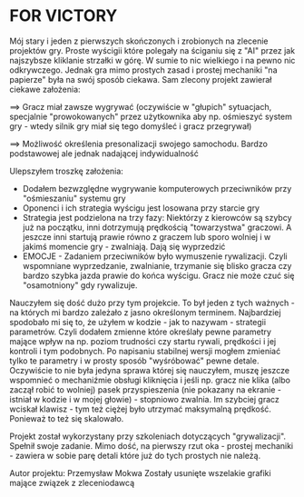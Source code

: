 # FOR VICTORY

Mój stary i jeden z pierwszych skończonych i zrobionych na zlecenie projektów gry.
Proste wyścigii które polegały na ściganiu się z "AI" przez jak najszybsze kliklanie strzałki w górę.
W sumie to nic wielkiego i na pewno nic odkrywczego. Jednak gra mimo prostych zasad 
i prostej mechaniki "na papierze" była na swój sposób ciekawa. Sam zlecony projekt zawierał ciekawe założenia: 

==> Gracz miał zawsze wygrywać (oczywiście w "głupich" sytuacjach, specjalnie "prowokowanych" przez użytkownika
aby np. ośmieszyć system gry - wtedy silnik gry miał się tego domyśleć i gracz przegrywał)

==> Możliwość określenia presonalizacji swojego samochodu. Bardzo podstawowej ale jednak nadającej indywidualność

Ulepszyłem troszkę założenia:

- Dodałem bezwzględne wygrywanie komputerowych przeciwników przy "ośmieszaniu" systemu gry
- Oponenci i ich strategia wyścigu jest losowana przy starcie gry
- Strategia jest podzielona na trzy fazy: Niektórzy z kierowców są szybcy już na początku,
inni dotrzymują prędkością "towarzystwa" graczowi. A jeszcze inni startują prawie równo z graczem
lub sporo wolniej i w jakimś momencie gry - zwalniają. Dają się wyprzedzić
- EMOCJE - Zadaniem przeciwników było wymuszenie rywalizacji. Czyli wspomniane wyprzedzanie, zwalnianie,
trzymanie się blisko gracza czy bardzo szybka jazda prawie do końca wyścigu. Gracz nie może czuć się
"osamotniony" gdy rywalizuje.

Nauczyłem się dość dużo przy tym projekcie. To był jeden z tych ważnych - na których mi bardzo zależało
z jasno określonym terminem. Najbardziej spodobało mi się to, że użyłem w kodzie - jak to nazywam - 
strategii parametrów. Czyli dodałem zmienne które określały pewne parametry mające wpływ na np. poziom trudności
czy startu rywali, prędkości i jej kontroli i tym podobnych. Po napisaniu stabilnej wersji mogłem zmieniać tylko
te parametry i w prosty sposób "wyśróbować" pewne detale. Oczywiście to nie była jedyna sprawa której się nauczyłem,
muszę jeszcze wspomnieć o mechaniźmie obsługi kliknięcia i jeśli np. gracz nie klika (albo zaczął robić to wolniej)
pasek przyspieszenia (nie pokazany na ekranie - istniał w kodzie i w mojej głowie) - stopniowo zwalnia. Im szybciej
gracz wciskał klawisz - tym też ciężej było utrzymać maksymalną prędkość. Ponieważ to też się skalowało.

Projekt został wykorzystany przy szkoleniach dotyczących "grywalizacji". Spełnił swoje zadanie. 
Mimo dość, na pierwszy rzut oka - prostej mechaniki - zawiera w sobie parę detali które już do tych prostych
nie należą.

Autor projektu: Przemysław Mokwa
Zostały usunięte wszelakie grafiki mające związek z zleceniodawcą